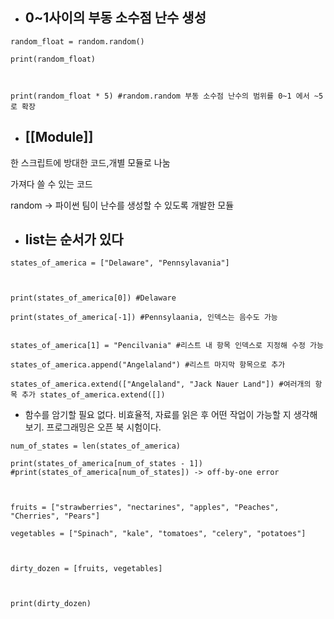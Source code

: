  
- ## 0~1사이의 부동 소수점 난수 생성
```
random_float = random.random()

print(random_float)

  

print(random_float * 5) #random.random 부동 소수점 난수의 범위를 0~1 에서 ~5로 확장
```
  



- ## [[Module]]

한 스크립트에 방대한 코드,개별 모듈로 나눔

가져다 쓸 수 있는 코드

random -> 파이썬 팀이 난수를 생성할 수 있도록 개발한 모듈



  
- ## list는 순서가 있다
```
states_of_america = ["Delaware", "Pennsylavania"] 

  

print(states_of_america[0]) #Delaware

print(states_of_america[-1]) #Pennsylaania, 인덱스는 음수도 가능
  

states_of_america[1] = "Pencilvania" #리스트 내 항목 인덱스로 지정해 수정 가능

states_of_america.append("Angelaland") #리스트 마지막 항목으로 추가

states_of_america.extend(["Angelaland", "Jack Nauer Land"]) #여러개의 항목 추가 states_of_america.extend([])
```
  

- 함수를 암기할 필요 없다. 비효율적, 자료를 읽은 후 어떤 작업이 가능할 지 생각해보기. 프로그래밍은 오픈 북 시험이다.

  
```
num_of_states = len(states_of_america)

print(states_of_america[num_of_states - 1]) #print(states_of_america[num_of_states]) -> off-by-one error

  

fruits = ["strawberries", "nectarines", "apples", "Peaches", "Cherries", "Pears"]

vegetables = ["Spinach", "kale", "tomatoes", "celery", "potatoes"]

  

dirty_dozen = [fruits, vegetables]

  

print(dirty_dozen)
```